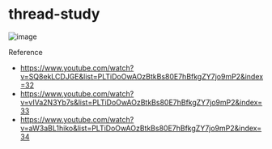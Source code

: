 # thread-study

![image](https://github.com/reeruryu/thread-study/assets/87798704/ea8e0b24-450e-4ada-af7e-8829871c5f98)

Reference
- https://www.youtube.com/watch?v=SQ8ekLCDJGE&list=PLTiDoOwAOzBtkBs80E7hBfkgZY7jo9mP2&index=32
- https://www.youtube.com/watch?v=vIVa2N3Yb7s&list=PLTiDoOwAOzBtkBs80E7hBfkgZY7jo9mP2&index=33
- https://www.youtube.com/watch?v=aW3aBL1hiko&list=PLTiDoOwAOzBtkBs80E7hBfkgZY7jo9mP2&index=34
